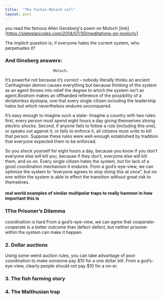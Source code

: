 ```yaml
---
title:  "The fuckin Moloch call"
layout: post
---
```


you read the famous Allen Gensberg's poem on Moloch [link] {https://slatestarcodex.com/2014/07/30/meditations-on-moloch/}
 
 The implicit question is; if everyone hates the current system, who perpetuates it?
 ### And Ginsberg answers: 
                          Moloch.
 
 
 It’s powerful not because it’s correct – nobody literally thinks an ancient Carthaginian demon causes everything but because
 thinking of the system as an agent throws into relief the degree to which the system isn’t an agent.Bostrom makes an offhanded 
 reference of the possibility of a dictatorless dystopia, one that every single citizen including the leadership hates but which 
 nevertheless endures unconquered. 
 
 
 
 It’s easy enough to imagine such a state- Imagine a country with two rules: first, every person must spend eight hours a day giving 
 themselves strong electric shocks. Second, if anyone fails to follow a rule (including this one), or speaks out against it,
 or fails to enforce it, all citizens must unite to kill that person. Suppose these rules were well-enough established by tradition
 that everyone expected them to be enforced.

So you shock yourself for eight hours a day, because you know if you don’t everyone else will kill you, because if they don’t, everyone
else will kill them, and so on. Every single citizen hates the system, but for lack of a good coordination mechanism it endures. 
From a god’s-eye-view, we can optimize the system to “everyone agrees to stop doing this at once”, but no one within the system is able 
to effect the transition without great risk to themselves.

####  real world examples of similar multipolar traps to really hammer in how important this is


### 1The Prisoner’s Dilemma
coordination is hard From a god’s-eye-view, we can agree that cooperate-cooperate is a better outcome than defect-defect, but neither prisoner within the system can make it happen.

 ###  2. Dollar auctions 
 Using some weird auction rules, you can take advantage of poor coordination to make someone pay $10 for a one dollar bill. From a god’s-eye-view, clearly people should not pay $10 for a on-er.
 
###   3. The fish farming story

###   4. The Malthusian trap
